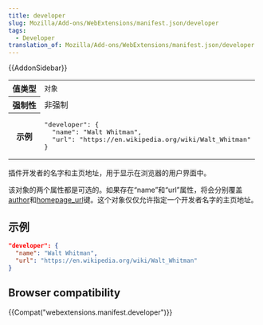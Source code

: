 ```yaml
---
title: developer
slug: Mozilla/Add-ons/WebExtensions/manifest.json/developer
tags:
  - Developer
translation_of: Mozilla/Add-ons/WebExtensions/manifest.json/developer
---
```

{{AddonSidebar}}

<table class="fullwidth-table standard-table">
  <tbody>
    <tr>
      <th scope="row">值类型</th>
      <td><code>对象</code></td>
    </tr>
    <tr>
      <th scope="row">强制性</th>
      <td>非强制</td>
    </tr>
    <tr>
      <th scope="row">示例</th>
      <td>
        <pre class="brush: json">
"developer": {
  "name": "Walt Whitman",
  "url": "https://en.wikipedia.org/wiki/Walt_Whitman"
}</pre
        >
      </td>
    </tr>
  </tbody>
</table>

插件开发者的名字和主页地址，用于显示在浏览器的用户界面中。

该对象的两个属性都是可选的。如果存在“name”和“url”属性，将会分别覆盖[author](/en-US/Add-ons/WebExtensions/manifest.json/author)和[homepage_url](/en-US/Add-ons/WebExtensions/manifest.json/homepage_url)键。这个对象仅仅允许指定一个开发者名字的主页地址。

## 示例

```json
"developer": {
  "name": "Walt Whitman",
  "url": "https://en.wikipedia.org/wiki/Walt_Whitman"
}
```

## Browser compatibility

{{Compat("webextensions.manifest.developer")}}
